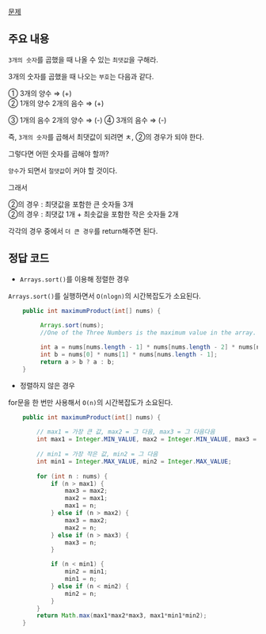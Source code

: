 [문제](https://leetcode.com/problems/maximum-product-of-three-numbers/description/)

## 주요 내용

`3개의 숫자`를 곱했을 때 나올 수 있는 `최댓값`을 구해라.

3개의 숫자를 곱했을 때 나오는 `부호`는 다음과 같다. 

① 3개의 양수 ⇒ (+)  
② 1개의 양수 2개의 음수 ⇒ (+)

③ 1개의 음수 2개의 양수 ⇒ (-)
④ 3개의 음수 ⇒ (-) 

즉, `3개의 숫자`를 곱해서 최댓값이 되려면 ㅊ, ②의 경우가 되야 한다. 

그렇다면 어떤 숫자를 곱해야 할까? 

`양수`가 되면서 `절댓값`이 커야 할 것이다. 

그래서 

②의 경우 : 최댓값을 포함한 큰 숫자들 3개  
②의 경우 : 최댓값 1개 + 최솟값을 포함한 작은 숫자들 2개  

각각의 경우 중에서 `더 큰 경우`를 return해주면 된다. 

## 정답 코드 

- `Arrays.sort()`를 이용해 정렬한 경우 

`Arrays.sort()`를 실행하면서 `O(nlogn)`의 시간복잡도가 소요된다. 

``` java
    public int maximumProduct(int[] nums) {
        
         Arrays.sort(nums);
         //One of the Three Numbers is the maximum value in the array.

         int a = nums[nums.length - 1] * nums[nums.length - 2] * nums[nums.length - 3];
         int b = nums[0] * nums[1] * nums[nums.length - 1];
         return a > b ? a : b;
    }
```

- 정렬하지 않은 경우 

for문을 한 번만 사용해서 `O(n)`의 시간복잡도가 소요된다. 

``` java
    public int maximumProduct(int[] nums) {
      
        // max1 = 가장 큰 값, max2 = 그 다음, max3 = 그 다음다음
        int max1 = Integer.MIN_VALUE, max2 = Integer.MIN_VALUE, max3 = Integer.MIN_VALUE; 
      
        // min1 = 가장 작은 값, min2 = 그 다음 
        int min1 = Integer.MAX_VALUE, min2 = Integer.MAX_VALUE;
      
        for (int n : nums) {
            if (n > max1) {
                max3 = max2;
                max2 = max1;
                max1 = n;
            } else if (n > max2) {
                max3 = max2;
                max2 = n;
            } else if (n > max3) {
                max3 = n;
            }

            if (n < min1) {
                min2 = min1;
                min1 = n;
            } else if (n < min2) {
                min2 = n;
            }
        }
        return Math.max(max1*max2*max3, max1*min1*min2);
    }
```






























